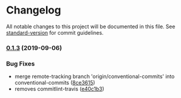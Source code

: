 # Changelog

All notable changes to this project will be documented in this file. See [standard-version](https://github.com/conventional-changelog/standard-version) for commit guidelines.

### [0.1.3](https://github.com/HospitalRun/components/compare/v0.1.1...v0.1.3) (2019-09-06)


### Bug Fixes

* merge remote-tracking branch 'origin/conventional-commits' into conventional-commits ([8ce3615](https://github.com/HospitalRun/components/commit/8ce3615))
* removes commitlint-travis ([e40c1b3](https://github.com/HospitalRun/components/commit/e40c1b3))
